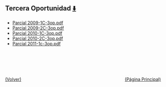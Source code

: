 
<html>
<body>
<h2>Tercera Oportunidad <a href="https://downgit.github.io/#/home?url=https://github.com/Apuntes-FIUBA/Apuntes-Electronica/tree/main/95 - Computación/9504 - Analisis Numerico I/Comision Schwarz-Sosa/Examenes/Parciales/Tercera Oportunidad" style="font-size:20px">  ⬇️ </a></h2>
<ul>
    <li><a href="Parcial 2009-1C-3op.pdf">Parcial 2009-1C-3op.pdf</a></li>
    <li><a href="Parcial 2009-2C-3op.pdf">Parcial 2009-2C-3op.pdf</a></li>
    <li><a href="Parcial 2010-1C-3op.pdf">Parcial 2010-1C-3op.pdf</a></li>
    <li><a href="Parcial 2010-2C-3op.pdf">Parcial 2010-2C-3op.pdf</a></li>
    <li><a href="Parcial 2011-1c-3op.pdf">Parcial 2011-1c-3op.pdf</a></li>
</ul>
</body>
</html>
<br><br><br><br><br><a href="../" style="float: left">(Volver)</a> <a href="https://apuntes-fiuba.github.io/Apuntes-Electronica" style="float: right">(Página Principal)</a>
